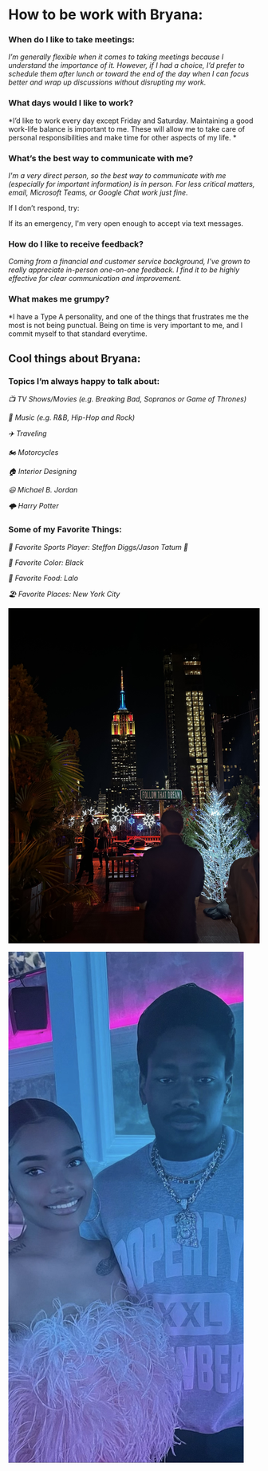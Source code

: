 
# How to be work with Bryana:


### When do I like to take meetings:
*I’m generally flexible when it comes to taking meetings because I understand the importance of it. However, if I had a choice, I’d prefer to schedule them after lunch or toward the end of the day when I can focus better and wrap up discussions without disrupting my work.*


### What days would I like to work?
*I’d like to work every day except Friday and Saturday. Maintaining a good work-life balance is important to me. These will allow me to take care of personal responsibilities and make time for other aspects of my life. *


### What’s the best way to communicate with me?
*I'm a very direct person, so the best way to communicate with me (especially for important information) is in person. For less critical matters, email, Microsoft Teams, or Google Chat work just fine.*


If I don’t respond, try:

If its an emergency, I'm very open enough to accept via text messages.


### How do I like to receive feedback?
*Coming from a financial and customer service background, I’ve grown to really appreciate in-person one-on-one feedback. I find it to be highly effective for clear communication and improvement.*


### What makes me grumpy?
*I have a Type A personality, and one of the things that frustrates me the most is not being punctual. Being on time is very important to me, and I commit myself to that standard everytime. 


## Cool things about Bryana:

### Topics I’m always happy to talk about:
*📺 TV Shows/Movies (e.g. Breaking Bad, Sopranos or Game of Thrones)*

*🎼 Music (e.g. R&B, Hip-Hop and Rock)*

*✈️ Traveling*

*🏍️ Motorcycles*

*🏠 Interior Designing*

*😃 Michael B. Jordan*

*🌩️ Harry Potter*

### Some of my Favorite Things:

*🏈 Favorite Sports Player: Steffon Diggs/Jason Tatum 🏀* 

*🎱 Favorite Color: Black* 

*🍕 Favorite Food: Lalo* 

*🏖️ Favorite Places: New York City* 


![NYC](images/IMG_8010.jpeg)

![Diggs](images/IMG_2195.png)


